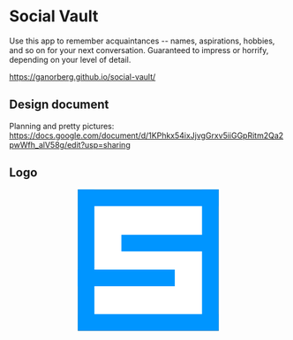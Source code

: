 # Social Vault

Use this app to remember acquaintances -- names, aspirations, hobbies, and so on for your next conversation. Guaranteed to impress or horrify, depending on your level of detail.

https://ganorberg.github.io/social-vault/

## Design document
Planning and pretty pictures: https://docs.google.com/document/d/1KPhkx54ixJjvgGrxv5iiGGpRitm2Qa2pwWfh_alV58g/edit?usp=sharing

## Logo
<p align="center">
  <img src="icons/256x256.png" alt="Social Vault logo"/>
</p>